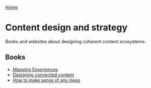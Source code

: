 [Home](index.md)

# Content design and strategy
Books and websites about designing coherent content ecosystems.

## Books
* [Mapping Experiences](http://shop.oreilly.com/product/0636920038870.do)
* [Designing connected content](https://www.bookdepository.com/Designing-Connected-Content-Carrie-Hane/9780134763385)
* [How to make sense of any mess](https://www.bookdepository.com/How-Make-Sense-Any-Mess-Abby-Covert/9781500615994)
